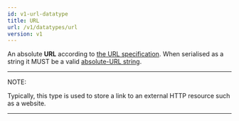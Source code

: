 ```yaml
---
id: v1-url-datatype
title: URL
url: /v1/datatypes/url
version: v1
---
```


An absolute **URL** according to [the URL specification](@url). When
serialised as a string it MUST be a valid [absolute-URL
string](https://url.spec.whatwg.org/#absolute-url-string).

***
NOTE:

Typically, this type is used to store a link to an external HTTP resource such
as a website.
***
